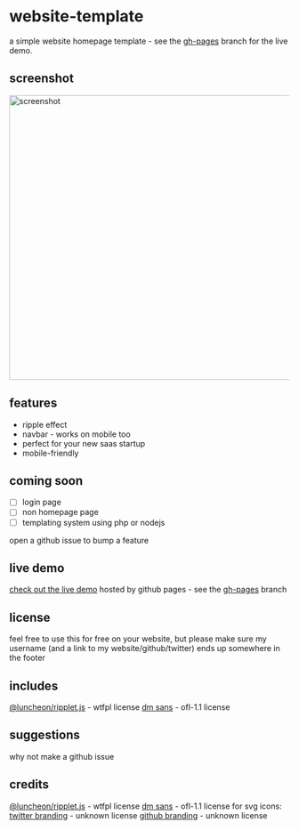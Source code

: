 # website-template
a simple website homepage template - see the [gh-pages](https://github.com/fakerybakery/website-template/tree/gh-pages) branch for the live demo.
## screenshot

<img width="512" alt="screenshot" src="https://user-images.githubusercontent.com/76186054/236087300-f2931ec9-79e2-441f-afbf-f703fd5b539a.png">

## features
 - ripple effect
 - navbar - works on mobile too
 - perfect for your new saas startup
 - mobile-friendly
## coming soon
 - [ ] login page
 - [ ] non homepage page
 - [ ] templating system using php or nodejs

open a github issue to bump a feature
## live demo
[check out the live demo](https://fakerybakery.github.io/website-template/) hosted by github pages - see the [gh-pages](https://github.com/fakerybakery/website-template/tree/gh-pages) branch
## license
feel free to use this for free on your website, but please make sure my username (and a link to my website/github/twitter) ends up somewhere in the footer
## includes
[@luncheon/ripplet.js](https://github.com/luncheon/ripplet.js/) - wtfpl license
[dm sans](https://github.com/googlefonts/dm-fonts/tree/main/Sans) - ofl-1.1 license
## suggestions
why not make a github issue
## credits
[@luncheon/ripplet.js](https://github.com/luncheon/ripplet.js/) - wtfpl license
[dm sans](https://github.com/googlefonts/dm-fonts/tree/main/Sans) - ofl-1.1 license
for svg icons:
[twitter branding](https://about.twitter.com/en/who-we-are/brand-toolkit) - unknown license
[github branding](https://github.com/logos) - unknown license
